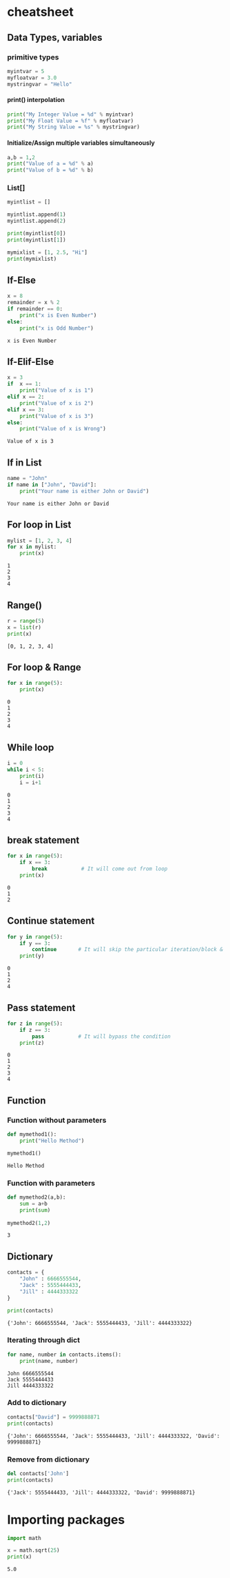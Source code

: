 # cheatsheet

## Data Types, variables

### primitive types
```python
myintvar = 5
myfloatvar = 3.0
mystringvar = "Hello"
```

#### print() interpolation
```python
print("My Integer Value = %d" % myintvar)
print("My Float Value = %f" % myfloatvar)
print("My String Value = %s" % mystringvar)
```

#### Initialize/Assign multiple variables simultaneously


```python
a,b = 1,2
print("Value of a = %d" % a)
print("Value of b = %d" % b)

```

    

### List[]


```python
myintlist = []

myintlist.append(1)
myintlist.append(2)

print(myintlist[0])
print(myintlist[1])

mymixlist = [1, 2.5, "Hi"]
print(mymixlist)


```
    

## If-Else


```python
x = 8
remainder = x % 2
if remainder == 0:
    print("x is Even Number")
else:
    print("x is Odd Number")
```

    x is Even Number
    

## If-Elif-Else


```python
x = 3
if  x == 1:
    print("Value of x is 1")
elif x == 2:
    print("Value of x is 2")
elif x == 3:
    print("Value of x is 3")
else:
    print("Value of x is Wrong")
```

    Value of x is 3
    

## If in List


```python
name = "John"
if name in ["John", "David"]:
    print("Your name is either John or David")
```

    Your name is either John or David
    

## For loop in List


```python
mylist = [1, 2, 3, 4]
for x in mylist:
    print(x)
```

    1
    2
    3
    4
    

## Range()


```python
r = range(5)
x = list(r)
print(x)
```

    [0, 1, 2, 3, 4]
    

## For loop & Range


```python
for x in range(5):
    print(x)
```

    0
    1
    2
    3
    4
    

## While loop


```python
i = 0
while i < 5:
    print(i)
    i = i+1
```

    0
    1
    2
    3
    4
    

## break statement


```python
for x in range(5):
    if x == 3:
        break           # It will come out from loop
    print(x)
```

    0
    1
    2
    

## Continue statement


```python
for y in range(5):
    if y == 3:        
        continue       # It will skip the particular iteration/block & return to for
    print(y)
```

    0
    1
    2
    4
    

##  Pass statement


```python
for z in range(5):
    if z == 3:            
        pass           # It will bypass the condition 
    print(z)
```

    0
    1
    2
    3
    4
    

## Function

### Function without parameters


```python
def mymethod1():
    print("Hello Method")

mymethod1()
```

    Hello Method
    

### Function with parameters


```python
def mymethod2(a,b):
    sum = a+b
    print(sum)
    
mymethod2(1,2)
```

    3
    

## Dictionary


```python
contacts = {
    "John" : 6666555544,
    "Jack" : 5555444433,
    "Jill" : 4444333322
}

print(contacts)
```

    {'John': 6666555544, 'Jack': 5555444433, 'Jill': 4444333322}
    

### Iterating through dict 


```python
for name, number in contacts.items():
    print(name, number)
```

    John 6666555544
    Jack 5555444433
    Jill 4444333322
    

### Add to dictionary


```python
contacts["David"] = 9999888871
print(contacts)
```

    {'John': 6666555544, 'Jack': 5555444433, 'Jill': 4444333322, 'David': 9999888871}
    

### Remove from dictionary


```python
del contacts['John']
print(contacts)
```

    {'Jack': 5555444433, 'Jill': 4444333322, 'David': 9999888871}
    

# Importing packages


```python
import math

x = math.sqrt(25)
print(x)
```

    5.0
    
